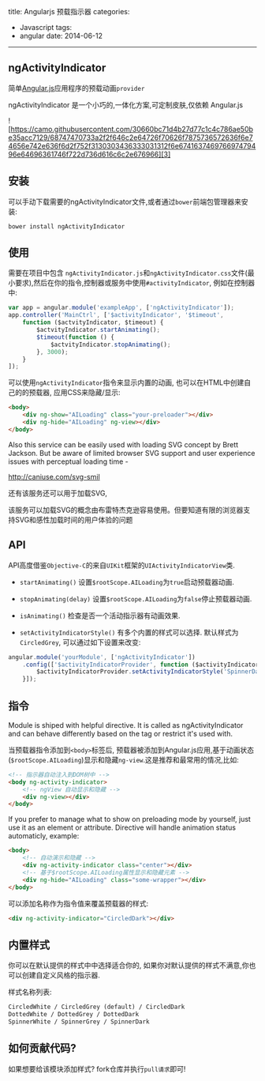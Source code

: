 title: Angularjs 预载指示器
categories:
  - Javascript
tags:
  - angular
date: 2014-06-12
---

## ngActivityIndicator

简单[Angular.js][2]应用程序的预载动画`provider`

ngActivityIndicator 是一个小巧的,一体化方案,可定制皮肤,仅依赖 Angular.js

![https://camo.githubusercontent.com/30660bc71d4b27d77c1c4c786ae50be35acc7129/68747470733a2f2f646c2e64726f70626f7875736572636f6e74656e742e636f6d2f752f3130303436333031312f6e674163746976697479496e64696361746f722d736d616c6c2e676966][3]


## 安装

可以手动下载需要的ngActivityIndicator文件,或者通过`bower`前端包管理器来安装:

```shell
bower install ngActivityIndicator
```

<!-- more -->

## 使用

需要在项目中包含 `ngActivityIndicator.js`和`ngActivityIndicator.css`文件(最小要求),然后在你的指令,控制器或服务中使用`#activityIndicator`, 例如在控制器中:

```javascript
var app = angular.module('exampleApp', ['ngActivityIndicator']);
app.controller('MainCtrl', ['$activityIndicator', '$timeout',
    function ($actvityIndicator, $timeout) {
        $actvityIndicator.startAnimating();
        $timeout(function () {
            $actvityIndicator.stopAnimating();
        }, 3000);
    }
]);
```

可以使用`ngActivityIndicator`指令来显示内置的动画, 也可以在HTML中创建自己的的预载器, 应用CSS来隐藏/显示:

```html
<body>
    <div ng-show="AILoading" class="your-preloader"></div>
    <div ng-hide="AILoading" ng-view></div>
</body>
```

Also this service can be easily used with loading SVG concept by Brett Jackson. But be aware of limited browser SVG support and user experience issues with perceptual loading time -

http://caniuse.com/svg-smil

还有该服务还可以用于加载SVG,

该服务可以加载SVG的概念由布雷特杰克逊容易使用。但要知道有限的浏览器支持SVG和感性加载时间的用户体验的问题

## API

API高度借鉴`Objective-C`的来自`UIKit`框架的`UIActivityIndicatorView`类.

- `startAnimating()`
    设置`$rootScope.AILoading`为`true`启动预载器动画.

- `stopAnimating(delay)`
    设置`$rootScope.AILoading`为`false`停止预载器动画.

- `isAnimating()`
    检查是否一个活动指示器有动画效果.

- `setActivityIndicatorStyle()`
    有多个内置的样式可以选择. 默认样式为`CircledGrey`, 可以通过如下设置来改变:

```javascript
angular.module('yourModule', ['ngActivityIndicator'])
    .config(['$activityIndicatorProvider', function ($activityIndicatorProvider) {
        $activityIndicatorProvider.setActivityIndicatorStyle('SpinnerDark');
    }]);
```


## 指令

Module is shiped with helpful directive. It is called as ngActivityIndicator and can behave differently based on the tag or restrict it's used with.

当预载器指令添加到`<body>`标签后, 预载器被添加到Angular.js应用,基于动画状态(`$rootScope.AILoading`)显示和隐藏`ng-view`.这是推荐和最常用的情况,比如:


```html
<!-- 指示器自动注入到DOM树中 -->
<body ng-activity-indicator>
    <!-- ngView 自动显示和隐藏 -->
    <div ng-view></div>
</body>
```

If you prefer to manage what to show on preloading mode by yourself, just use it as an element or attribute. Directive will handle animation status automaticly, example:

```html
<body>
    <!-- 自动演示和隐藏 -->
    <div ng-activity-indicator class="center"></div>
    <!-- 基于$rootScope.AILoading属性显示和隐藏元素 -->
    <div ng-hide="AILoading" class="some-wrapper"></div>
</body>
```

可以添加名称作为指令值来覆盖预载器的样式:

```html
<div ng-activity-indicator="CircledDark"></div>
```

## 内置样式

你可以在默认提供的样式中中选择适合你的, 如果你对默认提供的样式不满意,你也可以创建自定义风格的指示器.

样式名称列表:

```html
CircledWhite / CircledGrey (default) / CircledDark
DottedWhite / DottedGrey / DottedDark
SpinnerWhite / SpinnerGrey / SpinnerDark
```

## 如何贡献代码?

如果想要给该模块添加样式? fork仓库并执行`pull请求`即可!


  [1]: http://angularjs.org/
  [2]: http://angularjs.org/
  [3]: https://camo.githubusercontent.com/30660bc71d4b27d77c1c4c786ae50be35acc7129/68747470733a2f2f646c2e64726f70626f7875736572636f6e74656e742e636f6d2f752f3130303436333031312f6e674163746976697479496e64696361746f722d736d616c6c2e676966